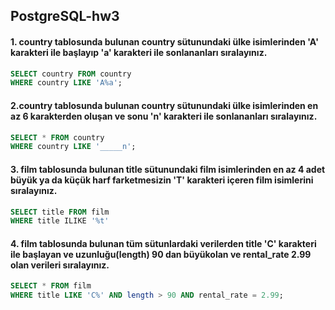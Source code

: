 ## PostgreSQL-hw3
#### 1. country tablosunda bulunan country sütunundaki ülke isimlerinden 'A' karakteri ile başlayıp 'a' karakteri ile sonlananları sıralayınız.
```sql
SELECT country FROM country
WHERE country LIKE 'A%a';
```
#### 2.country tablosunda bulunan country sütunundaki ülke isimlerinden en az 6 karakterden oluşan ve sonu 'n' karakteri ile sonlananları sıralayınız.
```sql
SELECT * FROM country
WHERE country LIKE '_____n';
```
#### 3. film tablosunda bulunan title sütunundaki film isimlerinden en az 4 adet büyük ya da küçük harf farketmesizin 'T' karakteri içeren film isimlerini sıralayınız.
```sql
SELECT title FROM film
WHERE title ILIKE '%t'
```
#### 4. film tablosunda bulunan tüm sütunlardaki verilerden title 'C' karakteri ile başlayan ve uzunluğu(length) 90 dan büyükolan ve rental_rate 2.99 olan verileri sıralayınız.
```sql
SELECT * FROM film
WHERE title LIKE 'C%' AND length > 90 AND rental_rate = 2.99;
```
